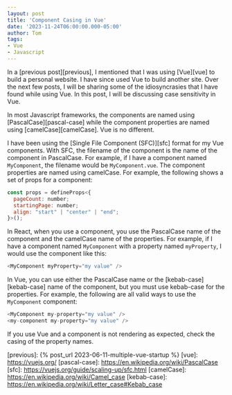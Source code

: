 ```yaml
---
layout: post
title: 'Component Casing in Vue'
date: '2023-11-24T06:00:00.000-05:00'
author: Tom
tags:
- Vue
- Javascript
---
```

In a [previous post][previous], I mentioned that I was using [Vue][vue] to build a personal website. I have since used
Vue to build another site. Over the next few posts, I will be sharing some of the idiosyncrasies that I have found while
using Vue. In this post, I will be discussing case sensitivity in Vue.

In most Javascript frameworks, the components are named using [PascalCase][pascal-case] while the component properties
are named using [camelCase][camelCase]. Vue is no different.

I have been using the [Single File Component (SFC)][sfc] format for my Vue components. With SFC, the filename of the
component is the name of the component in PascalCase. For example, if I have a component named `MyComponent`, the
filename would be `MyComponent.vue`. The component properties are named using camelCase. For example, the following
shows a set of props for a component:

```javascript
const props = defineProps<{
  pageCount: number;
  startingPage: number;
  align: "start" | "center" | "end";
}>();
```

In React, when you use a component, you use the PascalCase name of the component and the camelCase name of the
properties. For example, if I have a component named `MyComponent` with a property named `myProperty`, I would use the
component like this:

```javascript
<MyComponent myProperty="my value" />
```

In Vue, you can use either the PascalCase name or the [kebab-case][kebab-case] name of the component, but you must use
kebab-case for the properties. For example, the following are all valid ways to use the `MyComponent` component:

```javascript
<MyComponent my-property="my value" />
<my-component my-property="my value" />
```

If you use Vue and a component is not rendering as expected, check the casing of the property names. 

[previous]: {% post_url 2023-06-11-multiple-vue-startup %}
[vue]: https://vuejs.org/
[pascal-case]: https://en.wikipedia.org/wiki/PascalCase
[sfc]: https://vuejs.org/guide/scaling-up/sfc.html
[camelCase]: https://en.wikipedia.org/wiki/Camel_case
[kebab-case]: https://en.wikipedia.org/wiki/Letter_case#Kebab_case